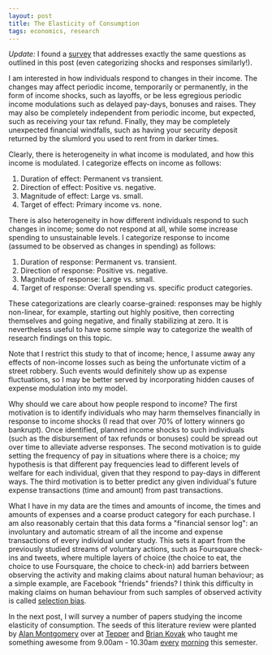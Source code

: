 ```yaml
---
layout: post
title: The Elasticity of Consumption
tags: economics, research
---
```


*Update:* I found a [survey](http://web.stanford.edu/~pista/ann_rev.pdf)
that addresses exactly the same questions as outlined in this post (even
categorizing shocks and responses similarly!).
 
I am interested in how individuals respond to changes in their income. The changes may affect
periodic income, temporarily or permanently, in the form of income shocks, such as layoffs, or
be less egregious periodic income modulations such as delayed pay-days, bonuses and raises.
They may also be completely independent from periodic income, but expected, such as receiving
your tax refund. Finally, they may be completely unexpected financial windfalls, such as having
your security deposit returned by the slumlord you used to rent from in darker times.

Clearly, there is heterogeneity in what income is modulated, and how this income is modulated.
I categorize effects on income as follows:

   1. Duration of effect: Permanent vs transient.
   2. Direction of effect: Positive vs. negative.
   3. Magnitude of effect: Large vs. small.  
   4. Target of effect: Primary income vs. none.

There is also heterogeneity in how different individuals respond to such changes
in income; some do not respond at all, while some increase spending to unsustainable levels.
I categorize response to income (assumed to be observed as changes in spending) as follows:

   1. Duration of response: Permanent vs. transient.
   2. Direction of response: Positive vs. negative. 
   3. Magnitude of response: Large vs. small.
   4. Target of response: Overall spending vs. specific product categories. 

These categorizations are clearly coarse-grained: responses may be highly non-linear,
for example, starting out highly positive, then correcting themselves and going negative,
and finally stabilizing at zero. It is nevertheless useful to have some simple way to
categorize the wealth of research findings on this topic.

Note that I restrict this study to that of income; hence, I assume away any effects of
non-income losses such as being the unfortunate victim of a street robbery. Such events would
definitely show up as expense fluctuations, so I may be better served by incorporating
hidden causes of expense modulation into my model.

Why should we care about how people respond to income? The first motivation is to identify
individuals who may harm themselves financially in response to income shocks (I read that
over 70% of lottery winners go bankrupt). Once identified, planned income shocks to such
individuals (such as the disbursement of tax refunds or bonuses) could be spread out over
time to alleviate adverse responses. The second motivation is to guide setting the frequency
of pay in situations where there is a choice; my hypothesis is that different pay frequencies
lead to different levels of welfare for each individual, given that they respond to pay-days
in different ways. The third motivation is to better predict any given individual's
future expense transactions (time and amount) from past transactions.

What I have in my data are the times and amounts of income, the times and amounts of expenses
and a coarse product category for each purchase. I am also reasonably certain that this data
forms a "financial sensor log": an involuntary and automatic stream of all the income and
expense transactions of every individual under study. This sets it apart from the previously
studied streams of voluntary actions, such as Foursquare check-ins and tweets, where multiple
layers of choice (the choice to eat, the choice to use Foursquare, the choice to check-in)
add barriers between observing the activity and making claims about natural human behaviour; as
a simple example, are Facebook "friends" friends? I think this difficulty in making claims on
human behaviour from such samples of observed activity is called [selection bias][1].

In the next post, I will survey a number of papers studying the income elasticity of consumption.
The seeds of this literature review were planted by [Alan Montgomery][2] over at [Tepper][3] and
[Brian Kovak][4] who taught me something awesome from 9.00am - 10.30am [every][5] [morning][6] this
semester.

[1]: https://en.wikipedia.org/wiki/Selection_bias
[2]: http://www.andrew.cmu.edu/user/alm3/
[3]: http://tepper.cmu.edu/
[4]: https://www.andrew.cmu.edu/user/bkovak/
[5]: http://www.heinz.cmu.edu/academic-resources/course-results/course-details/index.aspx?cid=587
[6]: http://www.heinz.cmu.edu/academic-resources/course-results/course-details/index.aspx?cid=167
